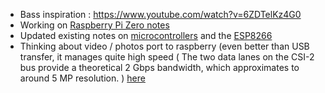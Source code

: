 
-   Bass inspiration : https://www.youtube.com/watch?v=6ZDTelKz4G0
-   Working on [Raspberry Pi Zero notes](notes_RPi0.md)
-   Updated existing notes on [microcontrollers](notes_uC.md) and the
    [ESP8266](notes_ESP8266.md)
-   Thinking about video / photos port to raspberry (even better than
    USB transfer, it manages quite high speed ( The two data lanes on
    the CSI-2 bus provide a theoretical 2 Gbps bandwidth, which
    approximates to around 5 MP resolution. )
    [here](http://www.petervis.com/Raspberry_PI/Raspberry_Pi_CSI/Raspberry_Pi_CSI_Camera_Module.html)

